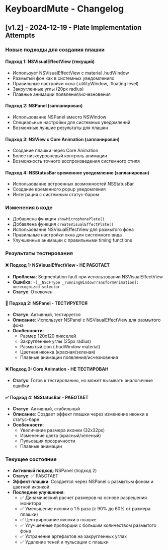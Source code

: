 # KeyboardMute - Changelog

## [v1.2] - 2024-12-19 - Plate Implementation Attempts

### Новые подходы для создания плашки

#### Подход 1: NSVisualEffectView (текущий)
- Использует NSVisualEffectView с material .hudWindow
- Размытый фон как в системных уведомлениях
- Правильные настройки окна (.utilityWindow, .floating level)
- Закругленные углы (20px radius)
- Плавные анимации появления/исчезновения

#### Подход 2: NSPanel (запланирован)
- Использование NSPanel вместо NSWindow
- Специальные настройки для системных уведомлений
- Возможные лучшие результаты для плашки

#### Подход 3: NSView с Core Animation (запланирован)
- Создание плашки через Core Animation
- Более низкоуровневый контроль анимации
- Возможность точного воспроизведения системного стиля

#### Подход 4: NSStatusBar временное уведомление (запланирован)
- Использование встроенных возможностей NSStatusBar
- Создание временного popup уведомления
- Интеграция с системным статус-баром

### Изменения в коде
- Добавлена функция `showMicrophonePlate()`
- Добавлена функция `createVisualEffectPlate()`
- Использование NSVisualEffectView для размытого фона
- Правильные настройки окна для системного вида
- Улучшенные анимации с правильными timing functions

### Результаты тестирования

#### ❌ Подход 1: NSVisualEffectView - НЕ РАБОТАЕТ
- **Проблема**: Segmentation fault при использовании NSVisualEffectView
- **Ошибка**: `-[__NSCFType _runningWindowTransformAnimation]: unrecognized selector`
- **Статус**: Отключен

#### 🔄 Подход 2: NSPanel - ТЕСТИРУЕТСЯ
- **Статус**: Активный, тестируется
- **Описание**: Использует NSPanel с NSVisualEffectView для размытого фона
- **Особенности**:
  - Размер 120x120 пикселей
  - Закругленные углы (25px radius)
  - Размытый фон (.hudWindow material)
  - Цветная иконка (красная/зеленая)
  - Плавные анимации появления/исчезновения

#### ❌ Подход 3: Core Animation - НЕ ТЕСТИРОВАН  
- **Статус**: Готов к тестированию, но может вызывать аналогичные ошибки

#### ✅ Подход 4: NSStatusBar - РАБОТАЕТ
- **Статус**: Активный, стабильный
- **Описание**: Создает эффект плашки через изменение иконки в статус-баре
- **Особенности**: 
  - Увеличение размера иконки (32x32px)
  - Изменение цвета (красный/зеленый)
  - Пульсация прозрачности
  - Плавные анимации

### Текущее состояние
- **Активный подход**: NSPanel (подход 2)
- **Статус**: ✅ РАБОТАЕТ
- **Эффект плашки**: Создается через NSPanel с размытым фоном и цветной иконкой
- **Последние улучшения**:
  - ✅ Динамический расчет размеров на основе разрешения монитора
  - ✅ Уменьшение иконки в 1.5 раза (с 90% до 60% от размера плашки)
  - ✅ Центрирование иконки в плашке
  - ✅ Улучшенные пропорции с большим количеством размытого фона
  - ✅ Устранение артефактов на закругленных углах
  - ✅ Удаление теней и пульсации с плашки
